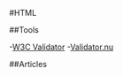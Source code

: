 #HTML

##Tools

-[W3C Validator](http://validator.w3.org/)
-[Validator.nu](http://html5.validator.nu/)

##Articles
